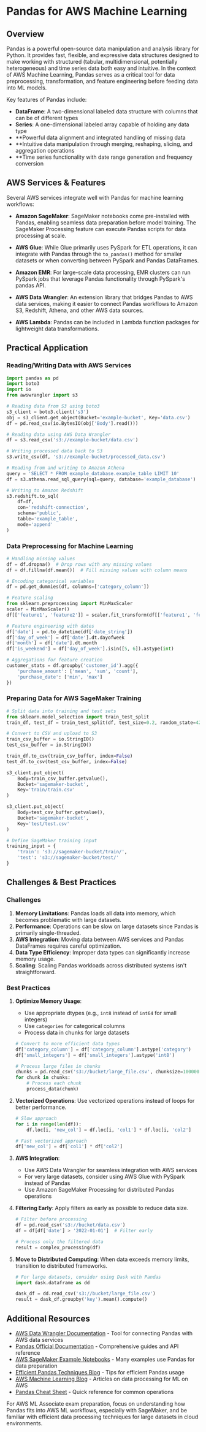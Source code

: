 # Pandas for AWS Machine Learning

## Overview

Pandas is a powerful open-source data manipulation and analysis library for Python. It provides fast, flexible, and expressive data structures designed to make working with structured (tabular, multidimensional, potentially heterogeneous) and time series data both easy and intuitive. In the context of AWS Machine Learning, Pandas serves as a critical tool for data preprocessing, transformation, and feature engineering before feeding data into ML models.

Key features of Pandas include:

- **DataFrame**: A two-dimensional labeled data structure with columns that can be of different types
- **Series**: A one-dimensional labeled array capable of holding any data type
- \*\*Powerful data alignment and integrated handling of missing data
- \*\*Intuitive data manipulation through merging, reshaping, slicing, and aggregation operations
- \*\*Time series functionality with date range generation and frequency conversion

## AWS Services & Features

Several AWS services integrate well with Pandas for machine learning workflows:

- **Amazon SageMaker**: SageMaker notebooks come pre-installed with Pandas, enabling seamless data preparation before model training. The SageMaker Processing feature can execute Pandas scripts for data processing at scale.

- **AWS Glue**: While Glue primarily uses PySpark for ETL operations, it can integrate with Pandas through the `to_pandas()` method for smaller datasets or when converting between PySpark and Pandas DataFrames.

- **Amazon EMR**: For large-scale data processing, EMR clusters can run PySpark jobs that leverage Pandas functionality through PySpark's pandas API.

- **AWS Data Wrangler**: An extension library that bridges Pandas to AWS data services, making it easier to connect Pandas workflows to Amazon S3, Redshift, Athena, and other AWS data sources.

- **AWS Lambda**: Pandas can be included in Lambda function packages for lightweight data transformations.

## Practical Application

### Reading/Writing Data with AWS Services

```python
import pandas as pd
import boto3
import io
from awswrangler import s3

# Reading data from S3 using boto3
s3_client = boto3.client('s3')
obj = s3_client.get_object(Bucket='example-bucket', Key='data.csv')
df = pd.read_csv(io.BytesIO(obj['Body'].read()))

# Reading data using AWS Data Wrangler
df = s3.read_csv('s3://example-bucket/data.csv')

# Writing processed data back to S3
s3.write_csv(df, 's3://example-bucket/processed_data.csv')

# Reading from and writing to Amazon Athena
query = 'SELECT * FROM example_database.example_table LIMIT 10'
df = s3.athena.read_sql_query(sql=query, database='example_database')

# Writing to Amazon Redshift
s3.redshift.to_sql(
    df=df,
    con='redshift-connection',
    schema='public',
    table='example_table',
    mode='append'
)
```

### Data Preprocessing for Machine Learning

```python
# Handling missing values
df = df.dropna()  # Drop rows with any missing values
df = df.fillna(df.mean())  # Fill missing values with column means

# Encoding categorical variables
df = pd.get_dummies(df, columns=['category_column'])

# Feature scaling
from sklearn.preprocessing import MinMaxScaler
scaler = MinMaxScaler()
df[['feature1', 'feature2']] = scaler.fit_transform(df[['feature1', 'feature2']])

# Feature engineering with dates
df['date'] = pd.to_datetime(df['date_string'])
df['day_of_week'] = df['date'].dt.dayofweek
df['month'] = df['date'].dt.month
df['is_weekend'] = df['day_of_week'].isin([5, 6]).astype(int)

# Aggregations for feature creation
customer_stats = df.groupby('customer_id').agg({
    'purchase_amount': ['mean', 'sum', 'count'],
    'purchase_date': ['min', 'max']
})
```

### Preparing Data for AWS SageMaker Training

```python
# Split data into training and test sets
from sklearn.model_selection import train_test_split
train_df, test_df = train_test_split(df, test_size=0.2, random_state=42)

# Convert to CSV and upload to S3
train_csv_buffer = io.StringIO()
test_csv_buffer = io.StringIO()

train_df.to_csv(train_csv_buffer, index=False)
test_df.to_csv(test_csv_buffer, index=False)

s3_client.put_object(
    Body=train_csv_buffer.getvalue(),
    Bucket='sagemaker-bucket',
    Key='train/train.csv'
)

s3_client.put_object(
    Body=test_csv_buffer.getvalue(),
    Bucket='sagemaker-bucket',
    Key='test/test.csv'
)

# Define SageMaker training input
training_input = {
    'train': 's3://sagemaker-bucket/train/',
    'test': 's3://sagemaker-bucket/test/'
}
```

## Challenges & Best Practices

### Challenges

1. **Memory Limitations**: Pandas loads all data into memory, which becomes problematic with large datasets.
2. **Performance**: Operations can be slow on large datasets since Pandas is primarily single-threaded.
3. **AWS Integration**: Moving data between AWS services and Pandas DataFrames requires careful optimization.
4. **Data Type Efficiency**: Improper data types can significantly increase memory usage.
5. **Scaling**: Scaling Pandas workloads across distributed systems isn't straightforward.

### Best Practices

1. **Optimize Memory Usage**:

   - Use appropriate dtypes (e.g., `int8` instead of `int64` for small integers)
   - Use `categories` for categorical columns
   - Process data in chunks for large datasets

   ```python
   # Convert to more efficient data types
   df['category_column'] = df['category_column'].astype('category')
   df['small_integers'] = df['small_integers'].astype('int8')

   # Process large files in chunks
   chunks = pd.read_csv('s3://bucket/large_file.csv', chunksize=100000)
   for chunk in chunks:
       # Process each chunk
       process_data(chunk)
   ```

2. **Vectorized Operations**: Use vectorized operations instead of loops for better performance.

   ```python
   # Slow approach
   for i in range(len(df)):
       df.loc[i, 'new_col'] = df.loc[i, 'col1'] * df.loc[i, 'col2']

   # Fast vectorized approach
   df['new_col'] = df['col1'] * df['col2']
   ```

3. **AWS Integration**:

   - Use AWS Data Wrangler for seamless integration with AWS services
   - For very large datasets, consider using AWS Glue with PySpark instead of Pandas
   - Use Amazon SageMaker Processing for distributed Pandas operations

4. **Filtering Early**: Apply filters as early as possible to reduce data size.

   ```python
   # Filter before processing
   df = pd.read_csv('s3://bucket/data.csv')
   df = df[df['date'] > '2022-01-01']  # Filter early

   # Process only the filtered data
   result = complex_processing(df)
   ```

5. **Move to Distributed Computing**: When data exceeds memory limits, transition to distributed frameworks.

   ```python
   # For large datasets, consider using Dask with Pandas
   import dask.dataframe as dd

   dask_df = dd.read_csv('s3://bucket/large_file.csv')
   result = dask_df.groupby('key').mean().compute()
   ```

## Additional Resources

- [AWS Data Wrangler Documentation](https://aws-data-wrangler.readthedocs.io/) - Tool for connecting Pandas with AWS data services
- [Pandas Official Documentation](https://pandas.pydata.org/docs/) - Comprehensive guides and API reference
- [AWS SageMaker Example Notebooks](https://github.com/aws/amazon-sagemaker-examples) - Many examples use Pandas for data preparation
- [Efficient Pandas Techniques Blog](https://realpython.com/pandas-python-explore-dataset/) - Tips for efficient Pandas usage
- [AWS Machine Learning Blog](https://aws.amazon.com/blogs/machine-learning/) - Articles on data processing for ML on AWS
- [Pandas Cheat Sheet](https://pandas.pydata.org/Pandas_Cheat_Sheet.pdf) - Quick reference for common operations

For AWS ML Associate exam preparation, focus on understanding how Pandas fits into AWS ML workflows, especially with SageMaker, and be familiar with efficient data processing techniques for large datasets in cloud environments.
